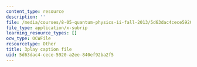 ```yaml
---
content_type: resource
description: ''
file: /media/courses/8-05-quantum-physics-ii-fall-2013/5d63dac4cece5920a2ee840ef92ba2f5_RTKvGmiT-9Q.vtt
file_type: application/x-subrip
learning_resource_types: []
ocw_type: OCWFile
resourcetype: Other
title: 3play caption file
uid: 5d63dac4-cece-5920-a2ee-840ef92ba2f5
---
```

